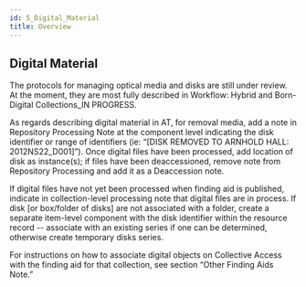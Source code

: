 ```yaml
---
id: 5_Digital_Material 
title: Overview
---
```


## Digital Material

The protocols for managing optical media and disks are still under review. At the moment, they are most fully described in Workflow: Hybrid and Born-Digital Collections_IN PROGRESS.

As regards describing digital material in AT, for removal media, add a note in Repository Processing Note at the component level indicating the disk identifier or range of identifiers (ie: “[DISK REMOVED TO ARNHOLD HALL: 2012NS22_D001]”). Once digital files have been processed, add location of disk as instance(s); if files have been deaccessioned, remove note from Repository Processing and add it as a Deaccession note. 

If digital files have not yet been processed when finding aid is published, indicate in collection-level processing note that digital files are in process. If disk [or box/folder of disks] are not associated with a folder, create a separate item-level component with the disk identifier within the resource record -- associate with an existing series if one can be determined, otherwise create temporary disks series.

For instructions on how to associate digital objects on Collective Access with the finding aid for that collection, see section “Other Finding Aids Note.”

